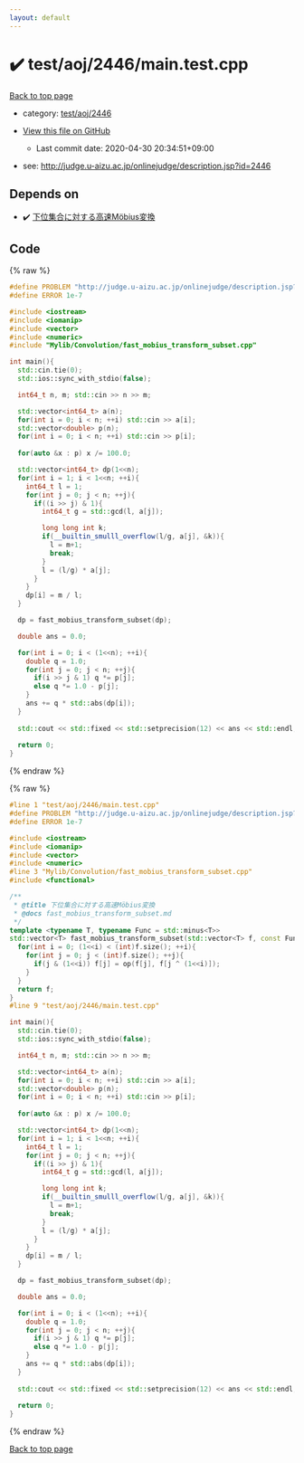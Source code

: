 ```yaml
---
layout: default
---
```


<!-- mathjax config similar to math.stackexchange -->
<script type="text/javascript" async
  src="https://cdnjs.cloudflare.com/ajax/libs/mathjax/2.7.5/MathJax.js?config=TeX-MML-AM_CHTML">
</script>
<script type="text/x-mathjax-config">
  MathJax.Hub.Config({
    TeX: { equationNumbers: { autoNumber: "AMS" }},
    tex2jax: {
      inlineMath: [ ['$','$'] ],
      processEscapes: true
    },
    "HTML-CSS": { matchFontHeight: false },
    displayAlign: "left",
    displayIndent: "2em"
  });
</script>

<script type="text/javascript" src="https://cdnjs.cloudflare.com/ajax/libs/jquery/3.4.1/jquery.min.js"></script>
<script src="https://cdn.jsdelivr.net/npm/jquery-balloon-js@1.1.2/jquery.balloon.min.js" integrity="sha256-ZEYs9VrgAeNuPvs15E39OsyOJaIkXEEt10fzxJ20+2I=" crossorigin="anonymous"></script>
<script type="text/javascript" src="../../../../assets/js/copy-button.js"></script>
<link rel="stylesheet" href="../../../../assets/css/copy-button.css" />


# :heavy_check_mark: test/aoj/2446/main.test.cpp

<a href="../../../../index.html">Back to top page</a>

* category: <a href="../../../../index.html#5326787223290b45db8eae567be7c0f8">test/aoj/2446</a>
* <a href="{{ site.github.repository_url }}/blob/master/test/aoj/2446/main.test.cpp">View this file on GitHub</a>
    - Last commit date: 2020-04-30 20:34:51+09:00


* see: <a href="http://judge.u-aizu.ac.jp/onlinejudge/description.jsp?id=2446">http://judge.u-aizu.ac.jp/onlinejudge/description.jsp?id=2446</a>


## Depends on

* :heavy_check_mark: <a href="../../../../library/Mylib/Convolution/fast_mobius_transform_subset.cpp.html">下位集合に対する高速Möbius変換</a>


## Code

<a id="unbundled"></a>
{% raw %}
```cpp
#define PROBLEM "http://judge.u-aizu.ac.jp/onlinejudge/description.jsp?id=2446"
#define ERROR 1e-7

#include <iostream>
#include <iomanip>
#include <vector>
#include <numeric>
#include "Mylib/Convolution/fast_mobius_transform_subset.cpp"

int main(){
  std::cin.tie(0);
  std::ios::sync_with_stdio(false);

  int64_t n, m; std::cin >> n >> m;

  std::vector<int64_t> a(n);
  for(int i = 0; i < n; ++i) std::cin >> a[i];
  std::vector<double> p(n);
  for(int i = 0; i < n; ++i) std::cin >> p[i];
  
  for(auto &x : p) x /= 100.0;

  std::vector<int64_t> dp(1<<n);
  for(int i = 1; i < 1<<n; ++i){
    int64_t l = 1;
    for(int j = 0; j < n; ++j){
      if((i >> j) & 1){
        int64_t g = std::gcd(l, a[j]);

        long long int k;
        if(__builtin_smulll_overflow(l/g, a[j], &k)){
          l = m+1;
          break;
        }
        l = (l/g) * a[j];
      }
    }
    dp[i] = m / l;
  }

  dp = fast_mobius_transform_subset(dp);

  double ans = 0.0;

  for(int i = 0; i < (1<<n); ++i){
    double q = 1.0;
    for(int j = 0; j < n; ++j){
      if(i >> j & 1) q *= p[j];
      else q *= 1.0 - p[j];
    }
    ans += q * std::abs(dp[i]);
  }
  
  std::cout << std::fixed << std::setprecision(12) << ans << std::endl;
  
  return 0;
}

```
{% endraw %}

<a id="bundled"></a>
{% raw %}
```cpp
#line 1 "test/aoj/2446/main.test.cpp"
#define PROBLEM "http://judge.u-aizu.ac.jp/onlinejudge/description.jsp?id=2446"
#define ERROR 1e-7

#include <iostream>
#include <iomanip>
#include <vector>
#include <numeric>
#line 3 "Mylib/Convolution/fast_mobius_transform_subset.cpp"
#include <functional>

/**
 * @title 下位集合に対する高速Möbius変換
 * @docs fast_mobius_transform_subset.md
 */
template <typename T, typename Func = std::minus<T>>
std::vector<T> fast_mobius_transform_subset(std::vector<T> f, const Func &op = std::minus<T>()){
  for(int i = 0; (1<<i) < (int)f.size(); ++i){
    for(int j = 0; j < (int)f.size(); ++j){
      if(j & (1<<i)) f[j] = op(f[j], f[j ^ (1<<i)]);
    }
  }
  return f;
}
#line 9 "test/aoj/2446/main.test.cpp"

int main(){
  std::cin.tie(0);
  std::ios::sync_with_stdio(false);

  int64_t n, m; std::cin >> n >> m;

  std::vector<int64_t> a(n);
  for(int i = 0; i < n; ++i) std::cin >> a[i];
  std::vector<double> p(n);
  for(int i = 0; i < n; ++i) std::cin >> p[i];
  
  for(auto &x : p) x /= 100.0;

  std::vector<int64_t> dp(1<<n);
  for(int i = 1; i < 1<<n; ++i){
    int64_t l = 1;
    for(int j = 0; j < n; ++j){
      if((i >> j) & 1){
        int64_t g = std::gcd(l, a[j]);

        long long int k;
        if(__builtin_smulll_overflow(l/g, a[j], &k)){
          l = m+1;
          break;
        }
        l = (l/g) * a[j];
      }
    }
    dp[i] = m / l;
  }

  dp = fast_mobius_transform_subset(dp);

  double ans = 0.0;

  for(int i = 0; i < (1<<n); ++i){
    double q = 1.0;
    for(int j = 0; j < n; ++j){
      if(i >> j & 1) q *= p[j];
      else q *= 1.0 - p[j];
    }
    ans += q * std::abs(dp[i]);
  }
  
  std::cout << std::fixed << std::setprecision(12) << ans << std::endl;
  
  return 0;
}

```
{% endraw %}

<a href="../../../../index.html">Back to top page</a>

